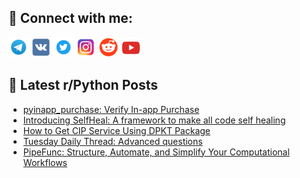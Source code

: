 ## 🔎 Connect with me:
[<img src="https://github.com/bullbesh/bullbesh/blob/main/images/Telegram.png" width="32" height="32" />](https://t.me/bullbesh)
[<img src="https://github.com/bullbesh/bullbesh/blob/main/images/VK.png" width="32" height="32" />](https://vk.com/bullbesh)
[<img src="https://github.com/bullbesh/bullbesh/blob/main/images/Twitter.png" width="32" height="32" />](https://twitter.com/bullbesh1)
[<img src="https://github.com/bullbesh/bullbesh/blob/main/images/Instagram.png" width="32" height="32" />](https://www.instagram.com/bullbesh)
[<img src="https://github.com/bullbesh/bullbesh/blob/main/images/Reddit.png" width="32" height="32" />](https://www.reddit.com/user/bullbesh)
[<img src="https://github.com/bullbesh/bullbesh/blob/main/images/YouTube.png" width="32" height="32" />](https://www.youtube.com/channel/UCtfjRs6uzgq5mfm8S06WTcg)

## 📕 Latest r/Python Posts
<!-- BLOG-POST-LIST:START -->
- [pyinapp_purchase: Verify In-app Purchase](https://www.reddit.com/r/Python/comments/1gphajd/pyinapp_purchase_verify_inapp_purchase/)
- [Introducing SelfHeal: A framework to make all code self healing](https://www.reddit.com/r/Python/comments/1gpegv1/introducing_selfheal_a_framework_to_make_all_code/)
- [How to Get CIP Service Using DPKT Package](https://www.reddit.com/r/Python/comments/1gpaqim/how_to_get_cip_service_using_dpkt_package/)
- [Tuesday Daily Thread: Advanced questions](https://www.reddit.com/r/Python/comments/1gp7a3y/tuesday_daily_thread_advanced_questions/)
- [PipeFunc: Structure, Automate, and Simplify Your Computational Workflows](https://www.reddit.com/r/Python/comments/1gp79mj/pipefunc_structure_automate_and_simplify_your/)
<!-- BLOG-POST-LIST:END -->
